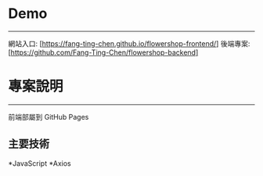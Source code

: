 Demo
===
*****
網站入口: [https://fang-ting-chen.github.io/flowershop-frontend/]
後端專案: [https://github.com/Fang-Ting-Chen/flowershop-backend]

專案說明
===
*****
前端部屬到 GitHub Pages

主要技術
---
*JavaScript
*Axios
